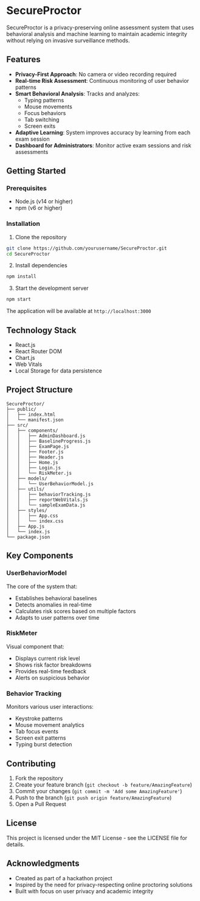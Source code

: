 # SecureProctor

SecureProctor is a privacy-preserving online assessment system that uses behavioral analysis and machine learning to maintain academic integrity without relying on invasive surveillance methods.

## Features

- **Privacy-First Approach**: No camera or video recording required
- **Real-time Risk Assessment**: Continuous monitoring of user behavior patterns
- **Smart Behavioral Analysis**: Tracks and analyzes:
  - Typing patterns
  - Mouse movements
  - Focus behaviors
  - Tab switching
  - Screen exits
- **Adaptive Learning**: System improves accuracy by learning from each exam session
- **Dashboard for Administrators**: Monitor active exam sessions and risk assessments

## Getting Started

### Prerequisites

- Node.js (v14 or higher)
- npm (v6 or higher)

### Installation

1. Clone the repository
```sh
git clone https://github.com/yourusername/SecureProctor.git
cd SecureProctor
```

2. Install dependencies
```sh
npm install
```

3. Start the development server
```sh
npm start
```

The application will be available at `http://localhost:3000`

## Technology Stack

- React.js
- React Router DOM
- Chart.js
- Web Vitals
- Local Storage for data persistence

## Project Structure

```
SecureProctor/
├── public/
│   ├── index.html
│   └── manifest.json
├── src/
│   ├── components/
│   │   ├── AdminDashboard.js
│   │   ├── BaselineProgress.js
│   │   ├── ExamPage.js
│   │   ├── Footer.js
│   │   ├── Header.js
│   │   ├── Home.js
│   │   ├── Login.js
│   │   └── RiskMeter.js
│   ├── models/
│   │   └── UserBehaviorModel.js
│   ├── utils/
│   │   ├── behaviorTracking.js
│   │   ├── reportWebVitals.js
│   │   └── sampleExamData.js
│   ├── styles/
│   │   ├── App.css
│   │   └── index.css
│   ├── App.js
│   └── index.js
└── package.json
```

## Key Components

### UserBehaviorModel

The core of the system that:
- Establishes behavioral baselines
- Detects anomalies in real-time
- Calculates risk scores based on multiple factors
- Adapts to user patterns over time

### RiskMeter

Visual component that:
- Displays current risk level
- Shows risk factor breakdowns
- Provides real-time feedback
- Alerts on suspicious behavior

### Behavior Tracking

Monitors various user interactions:
- Keystroke patterns
- Mouse movement analytics
- Tab focus events
- Screen exit patterns
- Typing burst detection

## Contributing

1. Fork the repository
2. Create your feature branch (`git checkout -b feature/AmazingFeature`)
3. Commit your changes (`git commit -m 'Add some AmazingFeature'`)
4. Push to the branch (`git push origin feature/AmazingFeature`)
5. Open a Pull Request

## License

This project is licensed under the MIT License - see the LICENSE file for details.

## Acknowledgments

- Created as part of a hackathon project
- Inspired by the need for privacy-respecting online proctoring solutions
- Built with focus on user privacy and academic integrity
